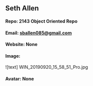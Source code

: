 ## Seth Allen
#### Repo: 2143 Object Oriented Repo
#### Email: sballen085@gmail.com
#### Website: None
#### Image:
![text] WIN_20190920_15_58_51_Pro.jpg
#### Avatar: None

